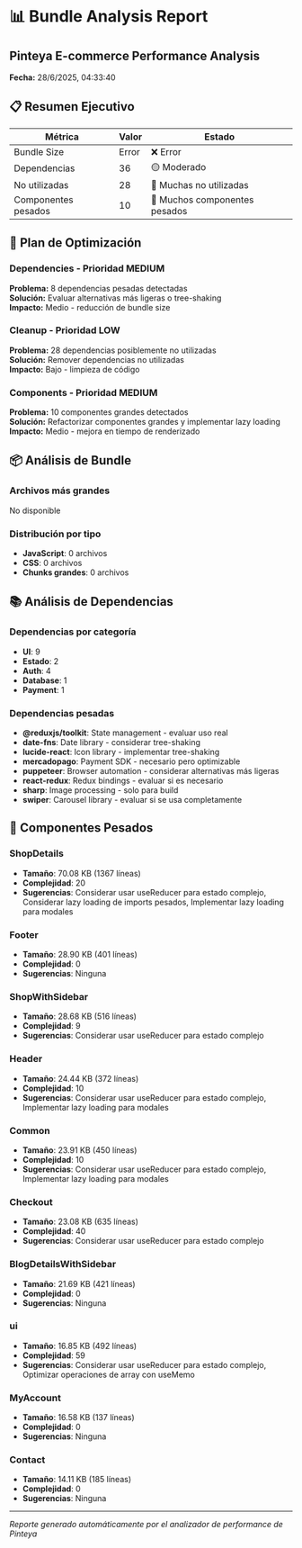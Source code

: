 # 📊 Bundle Analysis Report
## Pinteya E-commerce Performance Analysis

**Fecha:** 28/6/2025, 04:33:40

## 📋 Resumen Ejecutivo

| Métrica | Valor | Estado |
|---------|-------|--------|
| Bundle Size | Error | ❌ Error |
| Dependencias | 36 | 🟡 Moderado |
| No utilizadas | 28 | 🔴 Muchas no utilizadas |
| Componentes pesados | 10 | 🔴 Muchos componentes pesados |

## 🎯 Plan de Optimización


### Dependencies - Prioridad MEDIUM

**Problema:** 8 dependencias pesadas detectadas  
**Solución:** Evaluar alternativas más ligeras o tree-shaking  
**Impacto:** Medio - reducción de bundle size


### Cleanup - Prioridad LOW

**Problema:** 28 dependencias posiblemente no utilizadas  
**Solución:** Remover dependencias no utilizadas  
**Impacto:** Bajo - limpieza de código


### Components - Prioridad MEDIUM

**Problema:** 10 componentes grandes detectados  
**Solución:** Refactorizar componentes grandes y implementar lazy loading  
**Impacto:** Medio - mejora en tiempo de renderizado


## 📦 Análisis de Bundle


### Archivos más grandes
No disponible

### Distribución por tipo
- **JavaScript**: 0 archivos
- **CSS**: 0 archivos
- **Chunks grandes**: 0 archivos


## 📚 Análisis de Dependencias


### Dependencias por categoría
- **UI**: 9
- **Estado**: 2
- **Auth**: 4
- **Database**: 1
- **Payment**: 1

### Dependencias pesadas
- **@reduxjs/toolkit**: State management - evaluar uso real
- **date-fns**: Date library - considerar tree-shaking
- **lucide-react**: Icon library - implementar tree-shaking
- **mercadopago**: Payment SDK - necesario pero optimizable
- **puppeteer**: Browser automation - considerar alternativas más ligeras
- **react-redux**: Redux bindings - evaluar si es necesario
- **sharp**: Image processing - solo para build
- **swiper**: Carousel library - evaluar si se usa completamente


## 🧩 Componentes Pesados


### ShopDetails
- **Tamaño**: 70.08 KB (1367 líneas)
- **Complejidad**: 20
- **Sugerencias**: Considerar usar useReducer para estado complejo, Considerar lazy loading de imports pesados, Implementar lazy loading para modales


### Footer
- **Tamaño**: 28.90 KB (401 líneas)
- **Complejidad**: 0
- **Sugerencias**: Ninguna


### ShopWithSidebar
- **Tamaño**: 28.68 KB (516 líneas)
- **Complejidad**: 9
- **Sugerencias**: Considerar usar useReducer para estado complejo


### Header
- **Tamaño**: 24.44 KB (372 líneas)
- **Complejidad**: 10
- **Sugerencias**: Considerar usar useReducer para estado complejo, Implementar lazy loading para modales


### Common
- **Tamaño**: 23.91 KB (450 líneas)
- **Complejidad**: 10
- **Sugerencias**: Considerar usar useReducer para estado complejo, Implementar lazy loading para modales


### Checkout
- **Tamaño**: 23.08 KB (635 líneas)
- **Complejidad**: 40
- **Sugerencias**: Considerar usar useReducer para estado complejo


### BlogDetailsWithSidebar
- **Tamaño**: 21.69 KB (421 líneas)
- **Complejidad**: 0
- **Sugerencias**: Ninguna


### ui
- **Tamaño**: 16.85 KB (492 líneas)
- **Complejidad**: 59
- **Sugerencias**: Considerar usar useReducer para estado complejo, Optimizar operaciones de array con useMemo


### MyAccount
- **Tamaño**: 16.58 KB (137 líneas)
- **Complejidad**: 0
- **Sugerencias**: Ninguna


### Contact
- **Tamaño**: 14.11 KB (185 líneas)
- **Complejidad**: 0
- **Sugerencias**: Ninguna


---
*Reporte generado automáticamente por el analizador de performance de Pinteya*
